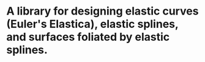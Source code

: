 # A library for designing elastic curves (Euler's Elastica), elastic splines, and surfaces foliated by elastic splines.


